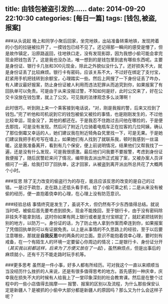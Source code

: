 title: 由钱包被盗引发的……
date: 2014-09-20 22:10:30
categories: [每日一篇]
tags: [钱包,被盗,报案]
---
###从头说起
晚上和同学小聚后回家，坐完地铁，出站准备转乘地铁，发现挎着的小包的拉链被拉开了，一摸钱包已经不见了。还记得那一瞬间的感受是懵了，但是故作镇定，沿原路返回，往地铁口走，没有发现影踪，因为我想小偷可能会拿完现金把钱包丢了。这是我也没办法，唯一想到的是钱包里到底有哪些东西呢。主要是身份证、银行卡几张和300元现金，除此之外貌似没什么了。还好损失不大，就是身份证丢了比较麻烦。银行卡有密码，应该关系不大，不过好在绑定了支付宝，赶紧用手机把钱转到余额宝，心理踏实一些。然后上网搜了一下身份证丢了咋办，有人建议最好报案，防止身份证被人利用而违法犯罪从而追究到你，如果报案了有回执单可以免责。可是由于从来没报过警，不知如何是好，此时公交来了，好在公交卡没放在钱包里，就上了公交。可见我的法律观念多么淡薄啊！

此时很巧，<!--more-->听到刚上来一个乘客接到电话说，“对，刚是我报的警，后来又捡到了钱包。”完了听他和司机说到它的钱包被偷又被捡的事情，也是刚刚发生的，不过他比较幸运，现金没了，其他的都还在。于是我忍不住跑过去问他在哪捡的，于是便去那找，可是没有发现。然后问了附近几位骑着电瓶车正在拉客的几位阿姨，确认了那位倒霉又幸运的人，她们建议我在附近犄角旮旯里找一下，可是无果。于是她们建议我把手机号写在墙上，如果她们有人找到了就联系我，顿时我感到一丝温暖。这是我准备离开，看到有几个保安，便上前说明情况，结果他们又帮我找了一遍，还是没有什么发现，可是我很感激。最后他们问我要不要报警，考虑到身份证我便报了，随后民警赶来问了情况，编带我去派出所正式报了案，又被办案人员详细问了一遍，给我打印了回执单，这才回家，从被盗到离开派出所总共花了大概两个小时。

###反思
除了无力改变的偷盗行为的存在，能且应该反思的改变的是自己的过错。一是过于疏忽，走在路上还低头看手机，给了小偷可乘之机；二是从来没有被偷的经历，便一直抱着侥幸的心理，在心理上没有防范意识。

###经验总结
事情终究是发生了，虽说不大，但仍然有不少东西值得总结。就说当时吧，被偷后首先要考虑到损失，现金不能挽回，至于银行卡，由于没有密码除非挂失不能拿到钱，这时你如果有网上银行或者是支付宝绑定了，就赶紧把钱转到别的地方，以防万一。身份证的话，为了防止他人拿到作案而牵连到你，如果报案了凭借回执单则可以有证据免责。以上是从事情的不久思路上的经验，至于以后要注意哪些，那就是**自我反思**中的两条的对立面。意识不能抱着侥幸心理，要时刻有戒备，在一个有陌生人的环境一定要留心你周边的情况；二是银行卡、身份证分开（*其实我以前都这样，后来为了方便又放在了一起*），虽然麻烦点，但是出事后的麻烦就小，还有千万不能走路时玩手机等。

###更多思考
虽然是一件小事，好多人都有所经历。可对我这个一直以来顺顺当当没经历什么挫折的人来说，还是有很多值得思考的地方。首先感到一种庆幸，庆幸我在损失不大的时候有人给我上了一堂印象深刻的社会教育课。然后是在整个过程中的一些小店值得去揣摩——
报警、报案的区别以及流程，为什么那些保安认定是新疆人？是被抓的小偷中大部分都是新疆人的原因吗？那么又为什么会这样子呢？










